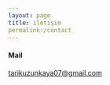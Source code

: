 ```yaml
---
layout: page
title: iletişim
permalink:/contact
---
```

<h4>Mail</h4>
<a href="mailto:tarikuzunkaya07@gmail.com">tarikuzunkaya07@gmail.com</a>
